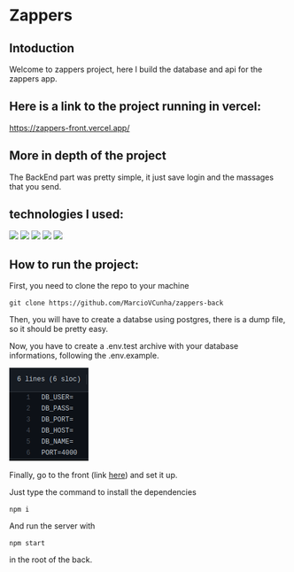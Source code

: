 <h1>Zappers</h1>

<h2>Intoduction</h2>

Welcome to zappers project, here I build the database and api for the zappers app.

<h2>Here is a link to the project running in vercel:</h2>

https://zappers-front.vercel.app/

<h2>More in depth of the project</h2>

The BackEnd part was pretty simple, it just save login and the massages that you send.

<h2>technologies I used:</h2>

<img src='https://img.shields.io/badge/JavaScript-323330?style=for-the-badge&logo=javascript&logoColor=F7DF1E'>
<img src='https://img.shields.io/badge/PostgreSQL-316192?style=for-the-badge&logo=postgresql&logoColor=white'>
<img src='https://img.shields.io/badge/npm-CB3837?style=for-the-badge&logo=npm&logoColor=white'>
<img src='https://img.shields.io/badge/Express.js-000000?style=for-the-badge&logo=express&logoColor=white'>
<img src='https://img.shields.io/badge/Heroku-430098?style=for-the-badge&logo=heroku&logoColor=white'>

<h2>How to run the project:</h2>

First, you need to clone the repo to your machine

    git clone https://github.com/MarcioVCunha/zappers-back

Then, you will have to create a databse using postgres, there is a dump file, so it should be pretty easy.

Now, you have to create a .env.test archive with your database informations, following the .env.example.

<img src='./assets/databaseExample.png' />

Finally, go to the front (link [here](https://github.com/MarcioVCunha/zappers-front)) and set it up.

Just type the command to install the dependencies
  
    npm i
    
And run the server with

    npm start

in the root of the back.
